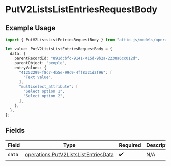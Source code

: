 # PutV2ListsListEntriesRequestBody

## Example Usage

```typescript
import { PutV2ListsListEntriesRequestBody } from "attio-js/models/operations";

let value: PutV2ListsListEntriesRequestBody = {
  data: {
    parentRecordId: "891dcbfc-9141-415d-9b2a-2238a6cc012d",
    parentObject: "people",
    entryValues: {
      "41252299-f8c7-4b5e-99c9-4ff8321d2f96": [
        "Text value",
      ],
      "multiselect_attribute": [
        "Select option 1",
        "Select option 2",
      ],
    },
  },
};
```

## Fields

| Field                                                                                        | Type                                                                                         | Required                                                                                     | Description                                                                                  |
| -------------------------------------------------------------------------------------------- | -------------------------------------------------------------------------------------------- | -------------------------------------------------------------------------------------------- | -------------------------------------------------------------------------------------------- |
| `data`                                                                                       | [operations.PutV2ListsListEntriesData](../../models/operations/putv2listslistentriesdata.md) | :heavy_check_mark:                                                                           | N/A                                                                                          |